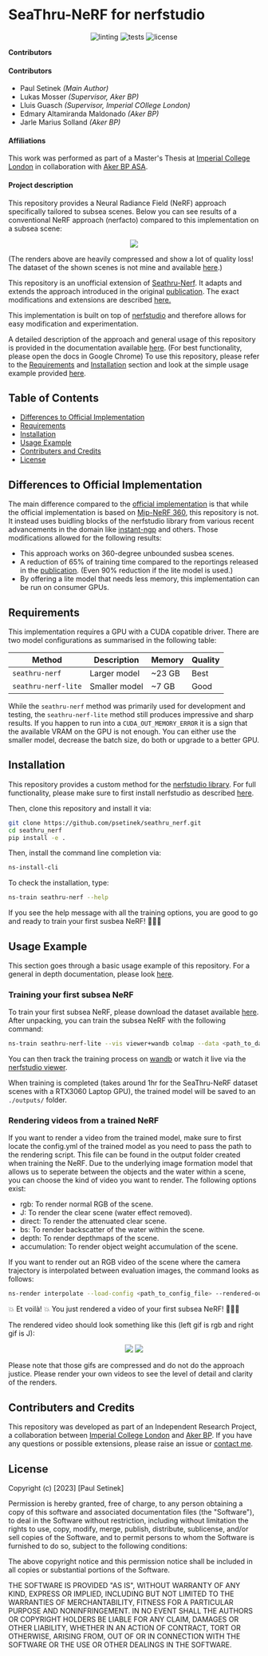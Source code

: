 # SeaThru-NeRF for nerfstudio
<p align="center">
<img src="https://github.com/psetinek/seathru_nerf/actions/workflows/linting.yml/badge.svg" alt="linting"/>
<img src="https://github.com/psetinek/seathru_nerf/actions/workflows/tests.yml/badge.svg" alt="tests"/>
<img src="https://img.shields.io/badge/license-MIT-blue.svg" alt="license"/>
</p>

**Contributors**
#### Contributors
- Paul Setinek *(Main Author)*
- Lukas Mosser *(Supervisor, Aker BP)*
- Lluis Guasch *(Supervisor, Imperial COllege London)*
- Edmary Altamiranda Maldonado *(Aker BP)*
- Jarle Marius Solland *(Aker BP)*

#### Affiliations
This work was performed as part of a Master's Thesis at [Imperial College London](https://www.imperial.ac.uk/) in collaboration with [Aker BP ASA](https://www.akerbp.com/).

#### Project description
This repository provides a Neural Radiance Field (NeRF) approach specifically tailored to subsea scenes. Below you can see results of a conventional NeRF approach (nerfacto) compared to this implementation on a subsea scene:

<p align="center">
<img src="./imgs/comp.gif"/>
</p>

(The renders above are heavily compressed and show a lot of quality loss! The dataset of the shown scenes is not mine and available [here](https://sea-thru-nerf.github.io/).)

This repository is an unofficial extension of [Seathru-Nerf](https://sea-thru-nerf.github.io). It adapts and extends the approach introduced in the original [publication](https://arxiv.org/abs/2304.07743). The exact modifications and extensions are described [here.](#differences-to-official-implementation)

This implementation is built on top of [nerfstudio](https://docs.nerf.studio/en/latest/) and therefore allows for easy modification and experimentation.

A detailed description of the approach and general usage of this repository is provided in the documentation available [here](https://psetinek.github.io/seathru_nerf/). (For best functionality, please open the docs in Google Chrome) To use this repository, please refer to the [Requirements](#requirements) and [Installation](#installation) section and look at the simple usage example provided [here](#usage-example).

## **Table of Contents**

<!-- TOC -->
* [Differences to Official Implementation](#differences-to-official-implementation)
* [Requirements](#requirements)
* [Installation](#installation)
* [Usage Example](#usage-example)
* [Contributers and Credits](#contributers-and-credits)
* [License](#license)
<!-- TOC -->

## Differences to Official Implementation
The main difference compared to the [official implementation](https://github.com/deborahLevy130/seathru_NeRF) is that while the official implementation is based on [Mip-NeRF 360](https://github.com/google-research/multinerf), this repository is not. It instead uses buidling blocks of the nerfstudio library from various recent advancements in the domain like [instant-ngp](https://nvlabs.github.io/instant-ngp/) and others. Those modifications allowed for the following results:

- This approach works on 360-degree unbounded susbea scenes.
- A reduction of 65% of training time compared to the reportings released in the [publication](https://arxiv.org/abs/2304.07743). (Even 90% reduction if the lite model is used.)
- By offering a lite model that needs less memory, this implementation can be run on consumer GPUs.

## Requirements

This implementation requires a GPU with a CUDA copatible driver. There are two model configurations as summarised in the following table:

| Method              | Description   | Memory | Quality |
| ------------------- | ------------- | ------ | ------- |
| `seathru-nerf`      | Larger model  | ~23 GB | Best    |
| `seathru-nerf-lite` | Smaller model | ~7 GB  | Good    |

While the `seathru-nerf` method was primarily used for development and testing, the `seathru-nerf-lite` method still produces impressive and sharp results. If you happen to run into a `CUDA_OUT_MEMORY_ERROR` it is a sign that the available VRAM on the GPU is not enough. You can either use the smaller model, decrease the batch size, do both or upgrade to a better GPU.

## Installation

This repository provides a custom method for the [nerfstudio library](https://docs.nerf.studio/en/latest/). For full functionality, please make sure to first install nerfstudio as described [here](https://docs.nerf.studio/en/latest/quickstart/installation.html).


Then, clone this repository and install it via:

```bash
git clone https://github.com/psetinek/seathru_nerf.git
cd seathru_nerf
pip install -e .
```

Then, install the command line completion via:

```bash
ns-install-cli
```

To check the installation, type:

```bash
ns-train seathru-nerf --help
```

If you see the help message with all the training options, you are good to go and ready to train your first susbea NeRF! 🚀🚀🚀

## Usage Example

This section goes through a basic usage example of this repository. For a general in depth documentation, please look [here](./docs/html/index.html).

### Training your first subsea NeRF
To train your first subsea NeRF, please download the dataset available [here](https://sea-thru-nerf.github.io/). After unpacking, you can train the subsea NeRF with the following command:

```bash
ns-train seathru-nerf-lite --vis viewer+wandb colmap --data <path_to_dataset> --images-path images_wb
```

You can then track the training process on [wandb](https://wandb.ai/site) or watch it live via the [nerfstudio viewer](https://docs.nerf.studio/en/latest/quickstart/viewer_quickstart.html).

When training is completed (takes around 1hr for the SeaThru-NeRF dataset scenes with a RTX3060 Laptop GPU), the trained model will be saved to an `./outputs/` folder.

### Rendering videos from a trained NeRF
If you want to render a video from the trained model, make sure to first locate the config.yml of the trained model as you need to pass the path to the rendering script. This file can be found in the output folder created when training the NeRF. Due to the underlying image formation model that allows us to seperate between the objects and the water within a scene, you can choose the kind of video you want to render. The following options exist:

- rgb: To render normal RGB of the scene.
- J: To render the clear scene (water effect removed).
- direct: To render the attenuated clear scene.
- bs: To render backscatter of the water within the scene.
- depth: To render depthmaps of the scene.
- accumulation: To render object weight accumulation of the scene.

If you want to render out an RGB video of the scene where the camera trajectory is interpolated between evaluation images, the command looks as follows:
```bash
ns-render interpolate --load-config <path_to_config_file> --rendered-output-names rgb
```
:boom: Et voilà! :boom: You just rendered a video of your first subsea NeRF! 🎉🎉🎉

The rendered video should look something like this (left gif is rgb and right gif is J):

<p align="center">
<img src="./imgs/example_render_rgb.gif"/>
<img src="./imgs/example_render_J.gif"/>
</p>

Please note that those gifs are compressed and do not do the approach justice. Please render your own videos to see the level of detail and clarity of the renders.

## Contributers and Credits
This repository was developed as part of an Independent Research Project, a collaboration between [Imperial College London](https://www.imperial.ac.uk/) and [Aker BP](https://akerbp.com/en/). If you have any questions or possible extensions, please raise an issue or [contact me](mailto:paul.setinek@gmail.com). 

## **License**

Copyright (c) [2023] [Paul Setinek]

Permission is hereby granted, free of charge, to any person obtaining a copy of this software and associated documentation files (the "Software"), to deal in the Software without restriction, including without limitation the rights to use, copy, modify, merge, publish, distribute, sublicense, and/or sell copies of the Software, and to permit persons to whom the Software is furnished to do so, subject to the following conditions:

The above copyright notice and this permission notice shall be included in all copies or substantial portions of the Software.

THE SOFTWARE IS PROVIDED "AS IS", WITHOUT WARRANTY OF ANY KIND, EXPRESS OR IMPLIED, INCLUDING BUT NOT LIMITED TO THE WARRANTIES OF MERCHANTABILITY, FITNESS FOR A PARTICULAR PURPOSE AND NONINFRINGEMENT. IN NO EVENT SHALL THE AUTHORS OR COPYRIGHT HOLDERS BE LIABLE FOR ANY CLAIM, DAMAGES OR OTHER LIABILITY, WHETHER IN AN ACTION OF CONTRACT, TORT OR OTHERWISE, ARISING FROM, OUT OF OR IN CONNECTION WITH THE SOFTWARE OR THE USE OR OTHER DEALINGS IN THE SOFTWARE.

